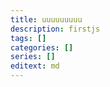 ```yaml
---
title: uuuuuuuuu
description: firstjs
tags: []
categories: []
series: []
editext: md
---
```

<!--more-->

<script>
  document.write("hello, javascript")
</script>  